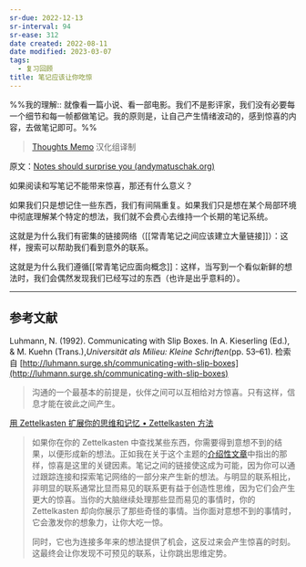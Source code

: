 ```yaml
---
sr-due: 2022-12-13
sr-interval: 94
sr-ease: 312
date created: 2022-08-11
date modified: 2023-03-07
tags:
  - 复习回顾
title: 笔记应该让你吃惊
---
```


%%我的理解:: 就像看一篇小说、看一部电影。我们不是影评家，我们没有必要每一个细节和每一帧都做笔记。我的原则是，让自己产生情绪波动的，感到惊喜的内容，去做笔记即可。%%

> [Thoughts Memo](https://paratranz.cn/projects/3131) 汉化组译制

原文：[Notes should surprise you (andymatuschak.org)](https://notes.andymatuschak.org/z4KZ9973AoHhvM9Pj5Qrds48JXNbMEwVJmVRw)

如果阅读和写笔记不能带来惊喜，那还有什么意义？

如果我们只是想记住一些东西，我们有间隔重复。如果我们只是想在某个局部环境中彻底理解某个特定的想法，我们就不会费心去维持一个长期的笔记系统。

这就是为什么我们有密集的链接网络（[[常青笔记之间应该建立大量链接]]）：这样，搜索可以帮助我们看到意外的联系。

这就是为什么我们遵循[[常青笔记应面向概念]]：这样，当写到一个看似新鲜的想法时，我们会偶然发现我们已经写过的东西（也许是出乎意料的）。

___

## 参考文献

Luhmann, N. (1992). Communicating with Slip Boxes. In A. Kieserling (Ed.), & M. Kuehn (Trans.),*Universität als Milieu: Kleine Schriften*(pp. 53–61). 检索自 [http://luhmann.surge.sh/communicating-with-slip-boxes](http://luhmann.surge.sh/communicating-with-slip-boxes)

> 沟通的一个最基本的前提是，伙伴之间可以互相给对方惊喜。只有这样，信息才能在彼此之间产生。

[用 Zettelkasten 扩展你的思维和记忆 • Zettelkasten 方法](https://zettelkasten.de/posts/extend-your-mind-and-memory-with-a-zettelkasten/)

> 如果你在你的 Zettelkasten 中查找某些东西，你需要得到意想不到的结果，以便形成新的想法。正如我在关于这个主题的[介绍性文章](https://zettelkasten.de/posts/zettelkasten-improves-thinking-writing/)中指出的那样，惊喜是这里的关键因素。笔记之间的链接使这成为可能，因为你可以通过跟踪连接和探索笔记网络的一部分来产生新的想法。与明显的联系相比，非明显的联系通常比显而易见的联系更有益于创造性思维，因为它们会产生更大的惊喜。当你的大脑继续处理那些显而易见的事情时，你的 Zettelkasten 却向你展示了那些奇怪的事情。当你面对意想不到的事情时，它会激发你的想象力，让你大吃一惊。
>
> 同时，它也为连接多年来的想法提供了机会，这反过来会产生惊喜的时刻。这最终会让你发现不可预见的联系，让你跳出思维定势。

